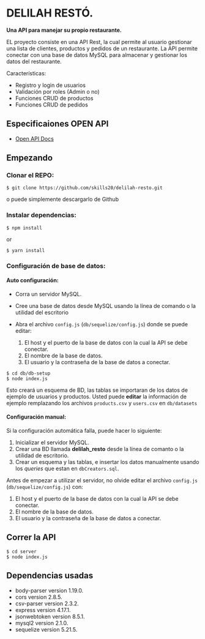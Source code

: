 ﻿# **DELILAH RESTÓ**. 

**Una API para manejar su propio restaurante.**

EL proyecto consiste en una API Rest, la cual permite al usuario gestionar una lista de clientes, productos y pedidos de un restaurante.
La API permite conectar con una base de datos MySQL para almacenar y gestionar los datos del restaurante.

Características:

- Registro y login de usuarios
- Validación por roles (Admin o no)
- Funciones CRUD de productos
- Funciones CRUD de pedidos

## Especificaiones OPEN API

- [Open API Docs](/spec.yml)

## Empezando

### Clonar el REPO:

```
$ git clone https://github.com/skills20/delilah-resto.git
```

o puede simplemente descargarlo de Github

### Instalar dependencias:

```
$ npm install
```

or

```
$ yarn install
```

### Configuración de base de datos:

#### Auto configuración:

- Corra un servidor MySQL.

- Cree una base de datos desde MySQL usando la línea de comando o la utilidad del escritorio

- Abra el archivo `config.js` (`db/sequelize/config.js`) donde se puede editar:

  1. El host y el puerto de la base de datos con la cual la API se debe conectar.
  2. El nombre de la base de datos.
  3. El usuario y la contraseña de la base de datos a conectar.

```
$ cd db/db-setup
$ node index.js
```

Esto creará un esquema de BD, las tablas se importaran de los datos de ejemplo de usuarios y productos. Usted puede **editar**
la información de ejemplo remplazando los archivos `products.csv` y `users.csv` en `db/datasets`

#### Configuración manual:

Si la configuración automática falla, puede hacer lo siguiente:

1. Inicializar el servidor MySQL.
2. Crear una BD llamada **delilah_resto** desde la línea de comanto o la utilidad de escritorio.
3. Crear un esquema y las tablas, e insertar los datos manualmente usando los _queries_ que estan en `dbCreators.sql`.

Antes de empezar a utilizar el servidor, no olvide editar el archivo `config.js` (`db/sequelize/config.js`) con:

1. El host y el puerto de la base de datos con la cual la API se debe conectar.
2. El nombre de la base de datos.
3. El usuario y la contraseña de la base de datos a conectar.

## Correr la API

```
$ cd server
$ node index.js
```

## Dependencias usadas

- body-parser version 1.19.0.
- cors version 2.8.5.
- csv-parser version 2.3.2.
- express version 4.17.1.
- jsonwebtoken version 8.5.1.
- mysql2 version 2.1.0.
- sequelize version 5.21.5.
